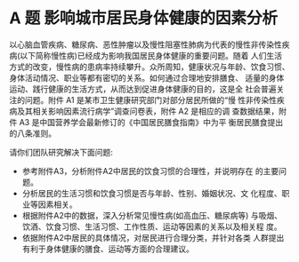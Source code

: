 # A 题 影响城市居民身体健康的因素分析

以心脑血管疾病、糖尿病、恶性肿瘤以及慢性阻塞性肺病为代表的慢性非传染性疾病(以下简称慢性病)已经成为影响我国居民身体健康的重要问题。随着 人们生活方式的改变，慢性病的患病率持续攀升。众所周知，健康状况与年龄、饮食习惯、身体活动情况、职业等都有密切的关系。如何通过合理地安排膳食、 适量的身体运动、践行健康的生活方式，从而达到促进身体健康的目的，这是全 社会普遍关注的问题。附件 A1 是某市卫生健康研究部门对部分居民所做的“慢 性非传染性疾病及其相关影响因素流行病学”调查问卷表，附件 A2 是相应的调 查数据结果，附件 A3 是中国营养学会最新修订的《中国居民膳食指南》中为平 衡居民膳食提出的八条准则。

  请你们团队研究解决下面问题:
  
- 参考附件A3，分析附件A2中居民的饮食习惯的合理性，并说明存在 的主要问题。
- 分析居民的生活习惯和饮食习惯是否与年龄、性别、婚姻状况、文 化程度、职业等因素相关。
- 根据附件A2中的数据，深入分析常见慢性病(如高血压、糖尿病等) 与吸烟、饮酒、饮食习惯、生活习惯、工作性质、运动等因素的关系以及相关程 度。
- 依据附件A2中居民的具体情况，对居民进行合理分类，并针对各类 人群提出有利于身体健康的膳食、运动等方面的合理建议。
